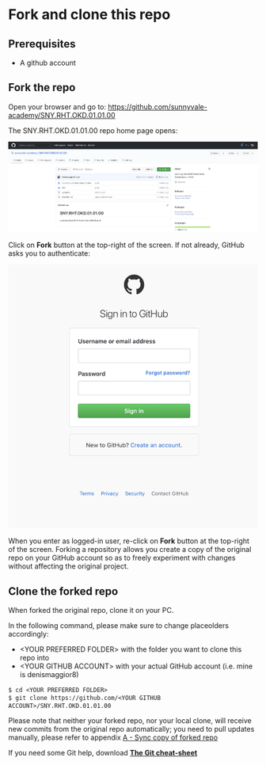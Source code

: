 # Fork and clone this repo

## Prerequisites

- A github account

## Fork the repo

Open your browser and go to: https://github.com/sunnyvale-academy/SNY.RHT.OKD.01.01.00

The SNY.RHT.OKD.01.01.00 repo home page opens:

![GitHub](img/1.png)

Click on **Fork** button at the top-right of the screen. If not already, GitHub asks you to authenticate:

![GitHub](img/2.png)

When you enter as logged-in user, re-click on **Fork** button at the top-right of the screen. Forking a repository allows you create a copy of the original repo on your GitHub account so as to freely experiment with changes without affecting the original project.

## Clone the forked repo

When forked the original repo, clone it on your PC.

In the following command, please make sure to change placeolders accordingly:

- \<YOUR PREFERRED FOLDER\> with the folder you want to clone this repo into
- \<YOUR GITHUB ACCOUNT\>  with your actual GitHub account (i.e. mine is denismaggior8)

```
$ cd <YOUR PREFERRED FOLDER>
$ git clone https://github.com/<YOUR GITHUB ACCOUNT>/SNY.RHT.OKD.01.01.00
```

Please note that neither your forked repo, nor your local clone, will receive new commits from the original repo automatically; you need to pull updates manually, please refer to appendix [A - Sync copy of forked repo](../../appendices/A-Sync_copy_of_forked_repo/README.md)

If you need some Git help, download [**The Git cheat-sheet**](https://www.atlassian.com/dam/jcr:8132028b-024f-4b6b-953e-e68fcce0c5fa/atlassian-git-cheatsheet.pdf)